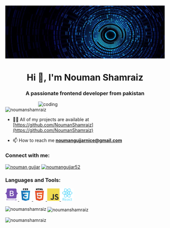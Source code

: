 
![logo](https://github.com/NoumanShamraiz/MyProfile/blob/main/Capture.JPG)
<h1 align="center">Hi 👋, I'm Nouman Shamraiz</h1>
<h3 align="center">A passionate frontend developer from pakistan</h3>
<img align="right" alt="coding" width="400" src="https://user-images.githubusercontent.com/55389276/140866485-8fb1c876-9a8f-4d6a-98dc-08c4981eaf70.gif">
<p align="left"> <img src="https://komarev.com/ghpvc/?username=noumanshamraiz&label=Profile%20views&color=0e75b6&style=flat" alt="noumanshamraiz" /> </p>

- 👨‍💻 All of my projects are available at [https://github.com/NoumanShamraiz](https://github.com/NoumanShamraiz)

- 📫 How to reach me **noumangujjarnice@gmail.com**

<h3 align="left">Connect with me:</h3>
<p align="left">
<a href="https://fb.com/nouman gujjar" target="blank"><img align="center" src="https://raw.githubusercontent.com/rahuldkjain/github-profile-readme-generator/master/src/images/icons/Social/facebook.svg" alt="nouman gujjar" height="30" width="40" /></a>
<a href="https://instagram.com/noumangujjar52" target="blank"><img align="center" src="https://raw.githubusercontent.com/rahuldkjain/github-profile-readme-generator/master/src/images/icons/Social/instagram.svg" alt="noumangujjar52" height="30" width="40" /></a>
</p>

<h3 align="left">Languages and Tools:</h3>
<p align="left"> <a href="https://getbootstrap.com" target="_blank" rel="noreferrer"> <img src="https://raw.githubusercontent.com/devicons/devicon/master/icons/bootstrap/bootstrap-plain-wordmark.svg" alt="bootstrap" width="40" height="40"/> </a> <a href="https://www.w3schools.com/css/" target="_blank" rel="noreferrer"> <img src="https://raw.githubusercontent.com/devicons/devicon/master/icons/css3/css3-original-wordmark.svg" alt="css3" width="40" height="40"/> </a> <a href="https://www.w3.org/html/" target="_blank" rel="noreferrer"> <img src="https://raw.githubusercontent.com/devicons/devicon/master/icons/html5/html5-original-wordmark.svg" alt="html5" width="40" height="40"/> </a> <a href="https://developer.mozilla.org/en-US/docs/Web/JavaScript" target="_blank" rel="noreferrer"> <img src="https://raw.githubusercontent.com/devicons/devicon/master/icons/javascript/javascript-original.svg" alt="javascript" width="40" height="40"/> </a> <a href="https://reactjs.org/" target="_blank" rel="noreferrer"> <img src="https://raw.githubusercontent.com/devicons/devicon/master/icons/react/react-original-wordmark.svg" alt="react" width="40" height="40"/> </a> </p>

<p><img align="left" src="https://github-readme-stats.vercel.app/api/top-langs?username=noumanshamraiz&show_icons=true&locale=en&layout=compact" alt="noumanshamraiz" /></p>

<p>&nbsp;<img align="center" src="https://github-readme-stats.vercel.app/api?username=noumanshamraiz&show_icons=true&locale=en" alt="noumanshamraiz" /></p>

<p><img align="center" src="https://github-readme-streak-stats.herokuapp.com/?user=noumanshamraiz&" alt="noumanshamraiz" /></p>
